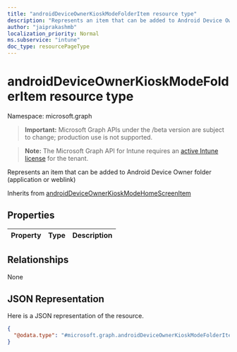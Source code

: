 ```yaml
---
title: "androidDeviceOwnerKioskModeFolderItem resource type"
description: "Represents an item that can be added to Android Device Owner folder (application or weblink)"
author: "jaiprakashmb"
localization_priority: Normal
ms.subservice: "intune"
doc_type: resourcePageType
---
```


# androidDeviceOwnerKioskModeFolderItem resource type

Namespace: microsoft.graph
> **Important:** Microsoft Graph APIs under the /beta version are subject to change; production use is not supported.

> **Note:** The Microsoft Graph API for Intune requires an [active Intune license](https://go.microsoft.com/fwlink/?linkid=839381) for the tenant.


Represents an item that can be added to Android Device Owner folder (application or weblink)


Inherits from [androidDeviceOwnerKioskModeHomeScreenItem](../resources/intune-deviceconfig-androiddeviceownerkioskmodehomescreenitem.md)

## Properties
|Property|Type|Description|
|:---|:---|:---|

## Relationships
None

## JSON Representation
Here is a JSON representation of the resource.
<!-- {
  "blockType": "resource",
  "@odata.type": "microsoft.graph.androidDeviceOwnerKioskModeFolderItem"
}
-->
``` json
{
  "@odata.type": "#microsoft.graph.androidDeviceOwnerKioskModeFolderItem"
}
```
